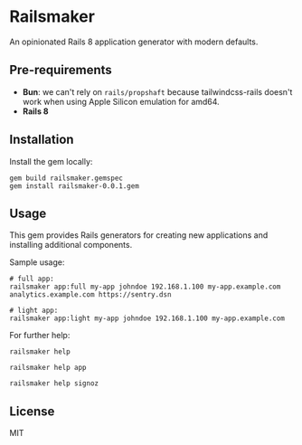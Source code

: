 # Railsmaker

An opinionated Rails 8 application generator with modern defaults.

## Pre-requirements

- **Bun**: we can't rely on `rails/propshaft` because tailwindcss-rails doesn't work when using Apple Silicon emulation for amd64.
- **Rails 8**

## Installation

Install the gem locally:

```
gem build railsmaker.gemspec
gem install railsmaker-0.0.1.gem
```

## Usage

This gem provides Rails generators for creating new applications and installing additional components.

Sample usage:

```
# full app:
railsmaker app:full my-app johndoe 192.168.1.100 my-app.example.com analytics.example.com https://sentry.dsn

# light app:
railsmaker app:light my-app johndoe 192.168.1.100 my-app.example.com
```

For further help:

```
railsmaker help

railsmaker help app

railsmaker help signoz
```

## License

MIT